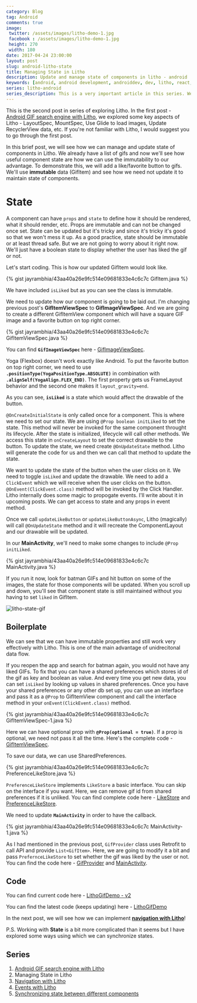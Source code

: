 ```yaml
---
category: Blog
tag: Android
comments: true
image:
 twitter: /assets/images/litho-demo-1.jpg
 facebook : /assets/images/litho-demo-1.jpg
 height: 270
 width: 180
date: 2017-04-24 23:00:00
layout: post
slug: android-litho-state
title: Managing State in Litho
description: Update and manage state of components in litho - android
keywords: [android, android development, androiddev, dev, litho, react, ui, gif, gifs, search, engine, facebook, open source, recyclerview, props, state]
series: litho-android
series_description: This is a very important article in this series. We explore the immutable states in Litho and how to properly update them. We will power through some of the boilerplate code to implement like button for our GIFs.
---
```


This is the second post in series of exploring Litho. In the first post - [Android GIF search engine with Litho](/blog/android-litho-gifs), we explored some key aspects of Litho - LayoutSpec, MountSpec, Use Glide to load images, Update RecyclerView data, etc. If you're not familiar with Litho, I would suggest you to go through the first post.

In this brief post, we will see how we can manage and update state of components in Litho. We already have a list of gifs and now we'll see how useful component state are how we can use the immutability to our advantage. To demonstrate this, we will add a like/favorite button to gifs. We'll use **immutable** data (GifItem) and see how we need not update it to maintain state of components.

# State

A component can have `props` and `state` to define how it should be rendered, what it should render, etc. Props are immutable and can not be changed once set. State can be updated but it's tricky and since it's tricky it's good so that we won't mess it up. As a good practice, state should be immutable or at least thread safe. But we are not going to worry about it right now. We'll just have a boolean state to display whether the user has liked the gif or not.

Let's start coding. This is how our updated GifItem would look like.

{% gist jayrambhia/43aa40a26e9fc514e09681833e4c6c7c GifItem.java %}

We have included `isLiked` but as you can see the class is immutable.

We need to update how our component is going to be laid out. I'm changing previous post's **GifItemViewSpec** to **GifImageViewSpec**. And we are going to create a different GifItemView component which will have a square GIF image and a favorite button on top right corner.

{% gist jayrambhia/43aa40a26e9fc514e09681833e4c6c7c GifItemViewSpec.java %}

You can find **`GifImageViewSpec`** here - [GifImageViewSpec](https://github.com/jayrambhia/LithoGifSearch/blob/v2/app/src/main/java/com/fenchtose/lithogifsearch/components/GifImageViewSpec.java).

Yoga (Flexbox) doesn't work exactly like Android. To put the favorite button on top right corner, we need to use **`.positionType(YogaPositionType.ABSOLUTE)`** in combination with **`.alignSelf(YogaAlign.FLEX_END)`**. The first property gets us FrameLayout behavior and the second one makes it `layout_gravity=end`.

As you can see, **`isLiked`** is a state which would affect the drawable of the button.

`@OnCreateInitialState` is only called once for a component. This is where we need to set our state. We are using `@Prop boolean initLiked` to set the state. This method will never be invoked for the same component throught its lifecycle. After the state is initialized, lifecycle will call other methods. We access this state in `onCreateLayout` to set the correct drawable to the button. To update the state, we need create `@OnUpdateState` method. Litho will generate the code for us and then we can call that method to update the state.

We want to update the state of the button when the user clicks on it. We need to toggle `isLiked` and update the drawable. We need to add a `ClickEvent` which we will receive when the user clicks on the button. `@OnEvent(ClickEvent.class)` method will be invoked by the Click Handler. Litho internally does some magic to propogate events. I'll write about it in upcoming posts. We can get access to state and any props in event method.

Once we call `updateLikeButton` or `updateLikeButtonAsync`, Litho (magically) will call `@OnUpdateState` method and it will recreate the ComponentLayout and our drawable will be updated.

In our **MainActivity**, we'll need to make some changes to include `@Prop initLiked`.

{% gist jayrambhia/43aa40a26e9fc514e09681833e4c6c7c MainActivity.java %}

If you run it now, look for batman GIFs and hit button on some of the images, the state for those components will be updated. When you scroll up and down, you'll see that component state is still maintained without you having to set `liked` in GifItem.

![litho-state-gif](/assets/images/litho-state-demo.gif)

## Boilerplate
We can see that we can have immutable properties and still work very effectively with Litho. This is one of the main advantage of unidrecitonal data flow.

If you reopen the app and search for batman again, you would not have any liked GIFs. To fix that you can have a shared preferences which stores id of the gif as key and boolean as value. And every time you get new data, you can set `isLiked` by looking up values in shared preferences. Once you have your shared preferences or any other db set up, you can use an interface and pass it as a `@Prop` to GifItemView component and call the interface method in your `onEvent(ClickEvent.class)` method.

{% gist jayrambhia/43aa40a26e9fc514e09681833e4c6c7c GifItemViewSpec-1.java %}

Here we can have optional prop with **`@Prop(optional = true)`**. If a prop is optional, we need not pass it all the time. Here's the complete code - [GifItemViewSpec](https://github.com/jayrambhia/LithoGifSearch/blob/v2/app/src/main/java/com/fenchtose/lithogifsearch/components/GifItemViewSpec.java).

To save our data, we can use SharedPreferences.

{% gist jayrambhia/43aa40a26e9fc514e09681833e4c6c7c PreferenceLikeStore.java %}

`PreferenceLikeStore` implements `LikeStore` a basic interface. You can skip on the interface if you want. Here, we can remove gif id from shared preferences if it is unliked.
You can find complete code here - [LikeStore](https://github.com/jayrambhia/LithoGifSearch/blob/v2/app/src/main/java/com/fenchtose/lithogifsearch/models/db/LikeStore.java) and [PreferenceLikeStore](https://github.com/jayrambhia/LithoGifSearch/blob/v2/app/src/main/java/com/fenchtose/lithogifsearch/models/db/PreferenceLikeStore.java).

We need to update **`MainActivity`** in order to have the callback.

{% gist jayrambhia/43aa40a26e9fc514e09681833e4c6c7c MainActivity-1.java %}

As I had mentioned in the previous post, `GifProvider` class uses Retrofit to call API and provide `List<GifItem>`. Here, we are going to modify it a bit and pass `PrefernceLikeStore` to set whether the gif was liked by the user or not. You can find the code here - [GifProvider](https://github.com/jayrambhia/LithoGifSearch/blob/v2/app/src/main/java/com/fenchtose/lithogifsearch/models/api/GifProvider.java) and [MainActivity](https://github.com/jayrambhia/LithoGifSearch/blob/v2/app/src/main/java/com/fenchtose/lithogifsearch/MainActivity.java).

## Code
You can find current code here - [LithoGifDemo - v2](https://github.com/jayrambhia/LithoGifSearch/tree/v2)

You can find the latest code (keeps updating) here - [LithoGifDemo](https://github.com/jayrambhia/LithoGifSearch)

In the next post, we will see how we can implement **[navigation with Litho](/blog/android-litho-navigation)**!

P.S. Working with **State** is a bit more complicated than it seems but I have explored some ways using which we can synchronize states.

## Series

 1. [Android GIF search engine with Litho](/blog/android-litho-gifs)
 2. Managing State in Litho
 3. [Navigation with Litho](/blog/android-litho-navigation)
 4. [Events with Litho](/blog/android-litho-events)
 5. [Synchronizing state between different components](/blog/android-litho-sync)
